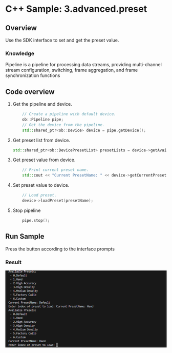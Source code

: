 # C++ Sample: 3.advanced.preset

## Overview

Use the SDK interface to set and get the preset value.

### Knowledge

Pipeline is a pipeline for processing data streams, providing multi-channel stream configuration, switching, frame aggregation, and frame synchronization functions

## Code overview

1. Get the pipeline and device.

    ```cpp
        // Create a pipeline with default device.
        ob::Pipeline pipe;
        // Get the device from the pipeline.
        std::shared_ptr<ob::Device> device = pipe.getDevice();
    ```

2. Get preset list from device.

    ```cpp
    std::shared_ptr<ob::DevicePresetList> presetLists = device->getAvailablePresetList();
    ```

3. Get preset value from device.

    ```cpp
        // Print current preset name.
        std::cout << "Current PresetName: " << device->getCurrentPresetName() << std::endl;
    ```

4. Set preset value to device.

    ```cpp
        // Load preset.
        device->loadPreset(presetName);
    ```

5. Stop pipeline

    ```cpp
        pipe.stop();
    ```

## Run Sample

Press the button according to the interface prompts

### Result

![image](/docs/resource/preset.png)
